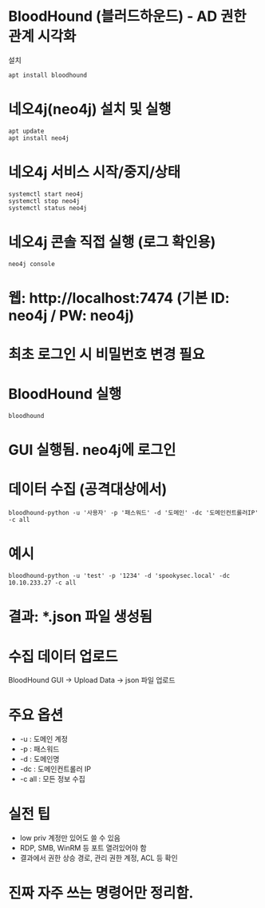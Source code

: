 # BloodHound (블러드하운드) - AD 권한 관계 시각화

설치

```
apt install bloodhound
```

# 네오4j(neo4j) 설치 및 실행

```
apt update
apt install neo4j
```

# 네오4j 서비스 시작/중지/상태

```
systemctl start neo4j
systemctl stop neo4j
systemctl status neo4j
```

# 네오4j 콘솔 직접 실행 (로그 확인용)

```
neo4j console
```

# 웹: http://localhost:7474 (기본 ID: neo4j / PW: neo4j)

# 최초 로그인 시 비밀번호 변경 필요

# BloodHound 실행

```
bloodhound
```

# GUI 실행됨. neo4j에 로그인

# 데이터 수집 (공격대상에서)

```
bloodhound-python -u '사용자' -p '패스워드' -d '도메인' -dc '도메인컨트롤러IP' -c all
```

# 예시

```
bloodhound-python -u 'test' -p '1234' -d 'spookysec.local' -dc 10.10.233.27 -c all
```

# 결과: \*.json 파일 생성됨

# 수집 데이터 업로드

BloodHound GUI → Upload Data → json 파일 업로드

# 주요 옵션

- -u : 도메인 계정
- -p : 패스워드
- -d : 도메인명
- -dc : 도메인컨트롤러 IP
- -c all : 모든 정보 수집

# 실전 팁

- low priv 계정만 있어도 쓸 수 있음
- RDP, SMB, WinRM 등 포트 열려있어야 함
- 결과에서 권한 상승 경로, 관리 권한 계정, ACL 등 확인

# 진짜 자주 쓰는 명령어만 정리함.
